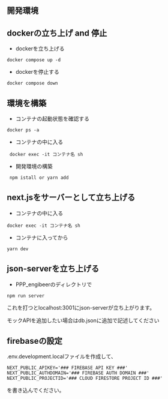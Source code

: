 ## 開発環境

## dockerの立ち上げ and 停止
- dockerを立ち上げる
```
docker compose up -d
```
- dockerを停止する
```
docker compose down
```

## 環境を構築
- コンテナの起動状態を確認する
```
docker ps -a
```

- コンテナの中に入る
```
 docker exec -it コンテナ名 sh
```
- 開発環境の構築
```
 npm istall or yarn add
```


## next.jsをサーバーとして立ち上げる
- コンテナの中に入る
```
docker exec -it コンテナ名 sh
```

- コンテナに入ってから
```
yarn dev
```

## json-serverを立ち上げる
- PPP_engibeerのディレクトリで
```
npm run server
```
これを打つとlocalhost:3001にjson-serverが立ち上がります。

モックAPIを追加したい場合はdb.jsonに追加で記述してください


## firebaseの設定
.env.development.localファイルを作成して、
```
NEXT_PUBLIC_APIKEY='### FIREBASE API KEY ###'
NEXT_PUBLIC_AUTHDOMAIN='### FIREBASE AUTH DOMAIN ###'
NEXT_PUBLIC_PROJECTID='### CLOUD FIRESTORE PROJECT ID ###'
```
を書き込んでください。


